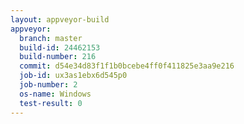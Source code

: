 ```yaml
---
layout: appveyor-build
appveyor:
  branch: master
  build-id: 24462153
  build-number: 216
  commit: d54e34d83f1f1b0bcebe4ff0f411825e3aa9e216
  job-id: ux3as1ebx6d545p0
  job-number: 2
  os-name: Windows
  test-result: 0
---
```

